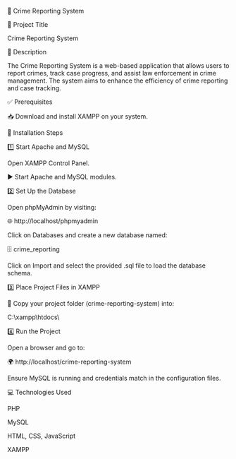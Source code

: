 🚀 Crime Reporting System

📌 Project Title

Crime Reporting System

📝 Description

The Crime Reporting System is a web-based application that allows users to report crimes, track case progress, and assist law enforcement in crime management. The system aims to enhance the efficiency of crime reporting and case tracking.


✅ Prerequisites

📥 Download and install XAMPP on your system.

🔧 Installation Steps

1️⃣ Start Apache and MySQL

Open XAMPP Control Panel.

▶️ Start Apache and MySQL modules.

2️⃣ Set Up the Database

Open phpMyAdmin by visiting:

🌐 http://localhost/phpmyadmin

Click on Databases and create a new database named:

🗄️ crime_reporting

Click on Import and select the provided .sql file to load the database schema.

3️⃣ Place Project Files in XAMPP

📂 Copy your project folder (crime-reporting-system) into:

C:\xampp\htdocs\

4️⃣  Run the Project

Open a browser and go to:

🌍 http://localhost/crime-reporting-system



Ensure MySQL is running and credentials match in the configuration files.

💻 Technologies Used

PHP

MySQL

HTML, CSS, JavaScript

XAMPP


